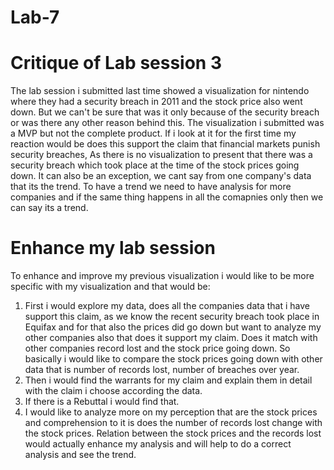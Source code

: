 # Lab-7

# Critique of Lab session 3

The lab session i submitted last time showed a visualization for nintendo where they had a security breach in 2011 and the stock price also went down. But we can't be sure that was it only because of the security breach or was there any other reason behind this. The visualization i submitted was a MVP but not the complete product. If i look at it for the first time my reaction would be does this support the claim that financial markets punish security breaches, As there is no visualization to present that there was a security breach which took place at the time of the stock prices going down. It can also be an exception, we cant say from one company's data that its the trend. To have a trend we need to have analysis for more companies and if the same thing happens in all the comapnies only then we can say its a trend. 

# Enhance my lab session

To enhance and improve my previous visualization i would like to be more specific with my visualization and that would be:
1. First i would explore my data, does all the companies data that i have support this claim, as we know the recent security breach took place in Equifax and for that also the prices did go down but want to analyze my other companies also that does it  support my claim. Does it match with other companies record lost and the stock price going down. So basically i would like to compare the stock prices going down with other data that is number of records lost, number of breaches over year. 
2. Then i would find the warrants for my claim and explain them in detail with the claim i choose according the data. 
3. If there is a Rebuttal i would find that. 
4. I would like to analyze more on my perception that are the stock prices and comprehension to it is does the number of records lost change with the stock prices. Relation between the stock prices and the records lost would actually enhance my analysis and will help to do a correct analysis and see the trend. 


